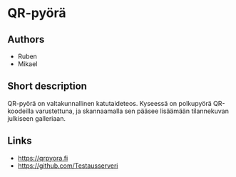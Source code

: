 # QR-pyörä

## Authors
- Ruben
- Mikael

## Short description
QR-pyörä on valtakunnallinen katutaideteos. Kyseessä on polkupyörä QR-koodeilla varustettuna, ja skannaamalla sen pääsee lisäämään tilannekuvan julkiseen galleriaan.

## Links
- https://qrpyora.fi
- https://github.com/Testausserveri

